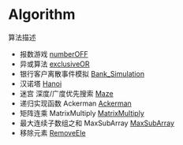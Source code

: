 # Algorithm
算法描述  
  * 报数游戏
        [numberOFF](https://github.com/GXTAO/Algorithm/tree/master/numberOFF)
  * 异或算法
    [exclusiveOR](https://github.com/GXTAO/Algorithm/tree/master/exclusiveOR)
  * 银行客户离散事件模拟
      [Bank_Simulation](https://github.com/GXTAO/Algorithm/tree/master/Bank_Simultaion)
  * 汉诺塔
      [Hanoi](https://github.com/GXTAO/Algorithm/tree/master/Hanoi)
  * 迷宫 深度/广度优先搜索
      [Maze](https://github.com/GXTAO/Algorithm/tree/master/Maze)
  * 递归实现函数 Ackerman 
      [Ackerman]()
  *  矩阵连乘 MatrixMultiply
      [MatrixMultiply](https://github.com/ZPWX/Algorithm/tree/master/MatrixMultiply)
  * 最大连续子数组之和 MaxSubArray 
      [MaxSubArray](https://github.com/ZPWX/Algorithm/blob/master/MaxSubArray)
  * 移除元素
      [RemoveEle](https://github.com/ZPWX/Algorithm/tree/master/RemoveEle)
